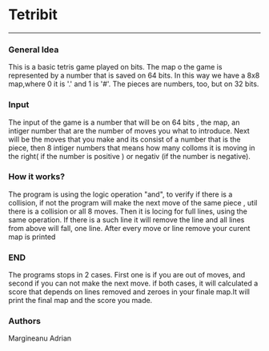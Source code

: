 # Tetribit
___________
### General Idea
This is a basic tetris game played on bits. The map o the game is represented by a number that is saved on 64 bits. In this way we have a 8x8 map,where 0 it is '.' and 1 is '#'. The pieces are numbers, too, but on 32 bits. 

### Input
The input of the game is a number that will be on 64 bits , the map, an intiger number that are the number of moves you what to introduce. Next will be the moves that you make and its consist of a number that is the piece, then 8 intiger numbers that means how many colloms it is moving in the right( if the number is positive ) or negativ (if the number is negative).

### How it works?
The program is using the logic operation "and", to verify if there is a collision, if not the program will make the next move of the same piece , util there is a collision or all 8 moves. Then it is locing for full lines, using the same operation.  If there is a such line it will remove the line and all lines from above will fall, one line. After every move or line remove your curent map is printed

### END
The programs stops in 2 cases. First one is if you are out of moves, and second if you can not make the next move. if both cases, it will calculated a score that depends on lines removed and zeroes in your finale map.It will print the final map and the score you made.

### Authors
Margineanu Adrian
